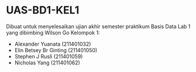 # UAS-BD1-KEL1
Dibuat untuk menyelesaikan ujian akhir semester praktikum Basis Data Lab 1 yang dibimbing Wilson Go
Kelompok 1:
- Alexander Yuanata       (211401032)
- Elin Betsey Br Ginting  (211401050)
- Stephen J Rusli         (211401059)
- Nicholas Yang           (211401062)
